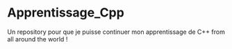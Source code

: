 # Apprentissage_Cpp
Un repository pour que je puisse continuer mon apprentissage de C++ from all around the world !
